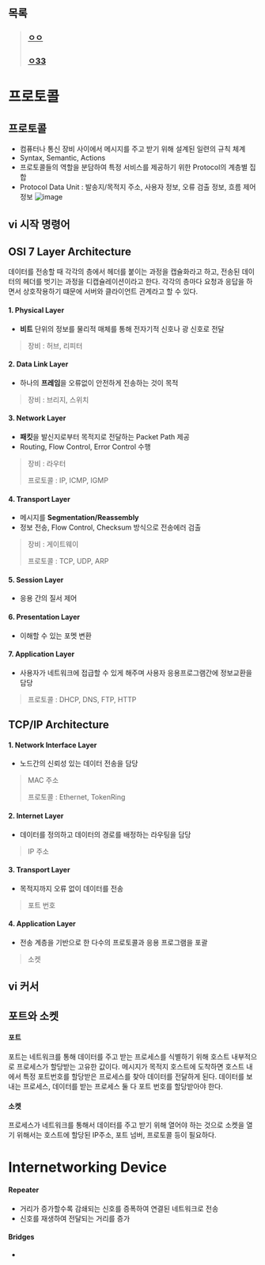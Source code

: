 ## 목록
> ### [ㅇㅇ](#vi-시작-명령어)
> 
> ### [ㅇ33](#vi-커서-명령어)
프로토콜
======

## 프로토콜
* 컴퓨터나 통신 장비 사이에서 메시지를 주고 받기 위해 설계된 일련의 규칙 체계
* Syntax, Semantic, Actions
* 프로토콜들의 역할을 분담하여 특정 서비스를 제공하기 위한 Protocol의 계층별 집합 
* Protocol Data Unit : 발송지/목적지 주소, 사용자 정보, 오류 검출 정보, 흐름 제어 정보
![image](https://user-images.githubusercontent.com/64197428/126431981-3f6acb48-fee7-4f79-9bd8-8dcfd17e4e43.png)
## vi 시작 명령어

## OSI 7 Layer Architecture
데이터를 전송할 때 각각의 층에서 헤더를 붙이는 과정을 캡슐화라고 하고, 전송된 데이터의 헤더를 벗기는 과정을 디캡슐레이션이라고 한다. 각각의 층마다 요청과 응답을 하면서 상호작용하기 떄문에 서버와 클라이언트 관계라고 할 수 있다. 
#### 1. Physical Layer
* **비트** 단위의 정보를 물리적 매체를 통해 전자기적 신호나 광 신호로 전달
> 장비 : 허브, 리피터
#### 2. Data Link Layer
* 하나의 **프레임**을 오류없이 안전하게 전송하는 것이 목적
> 장비 : 브리지, 스위치
#### 3. Network Layer
* **패킷**을 발신지로부터 목적지로 전달하는 Packet Path 제공
* Routing, Flow Control, Error Control 수행
> 장비 : 라우터
> 
> 프로토콜 : IP, ICMP, IGMP
#### 4. Transport Layer
* 메시지를 **Segmentation/Reassembly**
* 정보 전송, Flow Control, Checksum 방식으로 전송에러 검출
> 장비 : 게이트웨이
> 
> 프로토콜 : TCP, UDP, ARP
#### 5. Session Layer
* 응용 간의 질서 제어
#### 6. Presentation Layer
* 이해할 수 있는 포멧 변환
#### 7. Application Layer
* 사용자가 네트워크에 접급할 수 있게 해주며 사용자 응용프로그램간에 정보교환을 담당
> 프로토콜 : DHCP, DNS, FTP, HTTP
## TCP/IP Architecture
#### 1. Network Interface Layer
* 노드간의 신뢰성 있는 데이터 전송을 담당
> MAC 주소
>
> 프로토콜 : Ethernet, TokenRing
#### 2. Internet Layer
* 데이터를 정의하고 데이터의 경로를 배정하는 라우팅을 담당
> IP 주소
#### 3. Transport Layer
* 목적지까지 오류 없이 데이터를 전송
> 포트 번호
#### 4. Application Layer
* 전송 계층을 기반으로 한 다수의 프로토콜과 응용 프로그램을 포괄
> 소켓
## vi 커서 
## 포트와 소켓
#### 포트
포트는 네트워크를 통해 데이터를 주고 받는 프로세스를 식별하기 위해 호스트 내부적으로 프로세스가 할당받는 고유한 값이다. 메시지가 목적지 호스트에 도착하면 호스트 내에서 특정 포트번호를 할당받은 프로세스를 찾아 데이터를 전달하게 된다. 데이터를 보내는 프로세스, 데이터를 받는 프로세스 둘 다 포트 번호를 할당받아야 한다.
#### 소켓
프로세스가 네트워크를 통해서 데이터를 주고 받기 위해 열어야 하는 것으로 소켓을 열기 위해서는 호스트에 할당된 IP주소, 포트 넘버, 프로토콜 등이 필요하다. 

Internetworking Device
=====================
#### Repeater
* 거리가 증가할수록 감쇄되는 신호를 증폭하여 연결된 네트워크로 전송
* 신호를 재생하여 전달되는 거리를 증가
#### Bridges
* 
